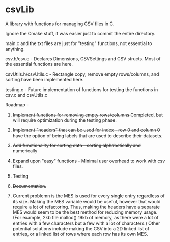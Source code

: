 # csvLib
A library with functions for managing CSV files in C.

Ignore the Cmake stuff, it was easier just to commit the entire directory.

main.c and the txt files are just for "testing" functions, not essential to anything.

csv.h/csv.c - Declares Dimensions, CSVSettings and CSV structs. Most of the essential functions are here.

csvUtils.h/csvUtils.c - Rectangle copy, remove empty rows/columns, and sorting have been implemented here.

testing.c - Future implementation of functions for testing the functions in csv.c and csvUtils.c

Roadmap -
1. <s> Implement functions for removing empty rows/columns </s> Completed, but will require optimization during the testing phase.
2. <s> Implement "headers" that can be used for index - row 0 and column 0 have the option of being labels that are used to describe their datasets. </s>
3. <s> Add functionality for sorting data - sorting alphabetically and numerically </s>
4. Expand upon "easy" functions - Minimal user overhead to work with csv files.
5. Testing
6. <s> Documentation. </s>


7. Current problemn is the MES is used for every single entry regardless of its size. Making the MES variable would be useful, however that would require a lot of refactoring. Thus, making the headers have a separate MES would seem to be the best method for reducing memory usage. (For example, 2kb file malloc() 19kb of memory, as there were a lot of entries with a few characters but a few with a lot of characters.)
Other potential solutions include making the CSV into a 2D linked list of entries, or a linked list of rows where each row has its own MES.
